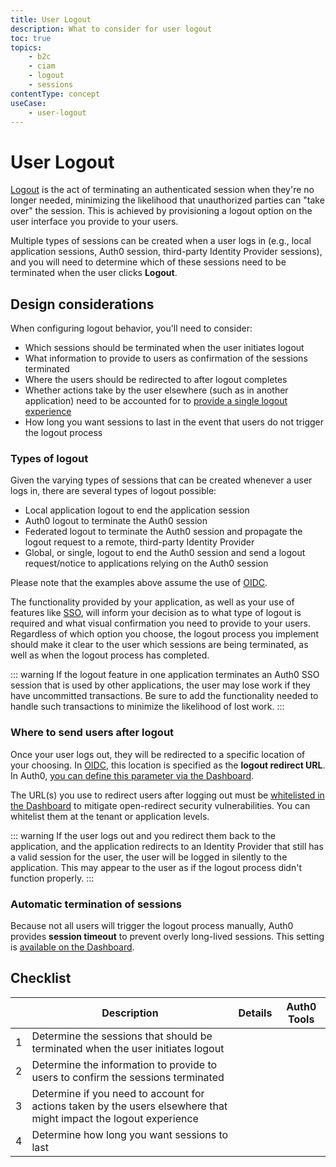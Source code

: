 ```yaml
---
title: User Logout
description: What to consider for user logout
toc: true
topics:
    - b2c
    - ciam
    - logout
    - sessions
contentType: concept
useCase:
    - user-logout
---
```

# User Logout

[Logout](/logout) is the act of terminating an authenticated session when they're no longer needed, minimizing the likelihood that unauthorized parties can "take over" the session. This is achieved by provisioning a logout option on the user interface you provide to your users.

Multiple types of sessions can be created when a user logs in (e.g., local application sessions, Auth0 session, third-party Identity Provider sessions), and you will need to determine which of these sessions need to be terminated when the user clicks **Logout**.

## Design considerations

When configuring logout behavior, you'll need to consider:

* Which sessions should be terminated when the user initiates logout
* What information to provide to users as confirmation of the sessions terminated
* Where the users should be redirected to after logout completes
* Whether actions take by the user elsewhere (such as in another application) need to be accounted for to [provide a single logout experience](/logout/guides/logout-applications#single-sign-out-configuration-example)
* How long you want sessions to last in the event that users do not trigger the logout process

### Types of logout

Given the varying types of sessions that can be created whenever a user logs in, there are several types of logout possible:

* Local application logout to end the application session
* Auth0 logout to terminate the Auth0 session
* Federated logout to terminate the Auth0 session and propagate the logout request to a remote, third-party Identity Provider
* Global, or single, logout to end the Auth0 session and send a logout request/notice to applications relying on the Auth0 session

Please note that the examples above assume the use of [OIDC](/protocols/oidc).

The functionality provided by your application, as well as your use of features like [SSO](/sso), will inform your decision as to what type of logout is required and what visual confirmation you need to provide to your users. Regardless of which option you choose, the logout process you implement should make it clear to the user which sessions are being terminated, as well as when the logout process has completed.

::: warning
If the logout feature in one application terminates an Auth0 SSO session that is used by other applications, the user may lose work if they have uncommitted transactions. Be sure to add the functionality needed to handle such transactions to minimize the likelihood of lost work.
:::

### Where to send users after logout

Once your user logs out, they will be redirected to a specific location of your choosing. In [OIDC](/protocols/oidc), this location is specified as the **logout redirect URL**. In Auth0, [you can define this parameter via the Dashboard](/logout/guides/redirect-users-after-logout).

The URL(s) you use to redirect users after logging out must be [whitelisted in the Dashboard](/logout#redirect-users-after-logout) to mitigate open-redirect security vulnerabilities. You can whitelist them at the tenant or application levels.

::: warning
If the user logs out and you redirect them back to the application, and the application redirects to an Identity Provider that still has a valid session for the user, the user will be logged in silently to the application. This may appear to the user as if the logout process didn't function properly.
:::

### Automatic termination of sessions

Because not all users will trigger the logout process manually, Auth0 provides **session timeout** to prevent overly long-lived sessions. This setting is [available on the Dashboard](/dashboard/dashboard-tenant-settings#session-timeout).

## Checklist

| | Description | Details | Auth0 Tools |
| - | - | - | - |
| 1 | Determine the sessions that should be terminated when the user initiates logout |  |  |
| 2 | Determine the information to provide to users to confirm the sessions terminated |  |  |
| 3 | Determine if you need to account for actions taken by the users elsewhere that might impact the logout experience |  |  |
| 4 | Determine how long you want sessions to last |  |  |
